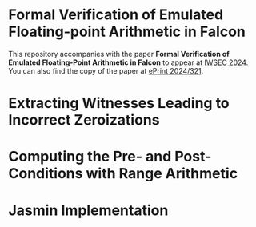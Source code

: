 
# Formal Verification of Emulated Floating-point Arithmetic in Falcon

This repository accompanies with the paper **Formal Verification of Emulated Floating-Point Arithmetic in Falcon**
to appear at [IWSEC 2024](https://www.iwsec.org/2024/).
You can also find the copy of the paper at [ePrint 2024/321](https://eprint.iacr.org/2024/321).

# Extracting Witnesses Leading to Incorrect Zeroizations

# Computing the Pre- and Post-Conditions with Range Arithmetic

# Jasmin Implementation
